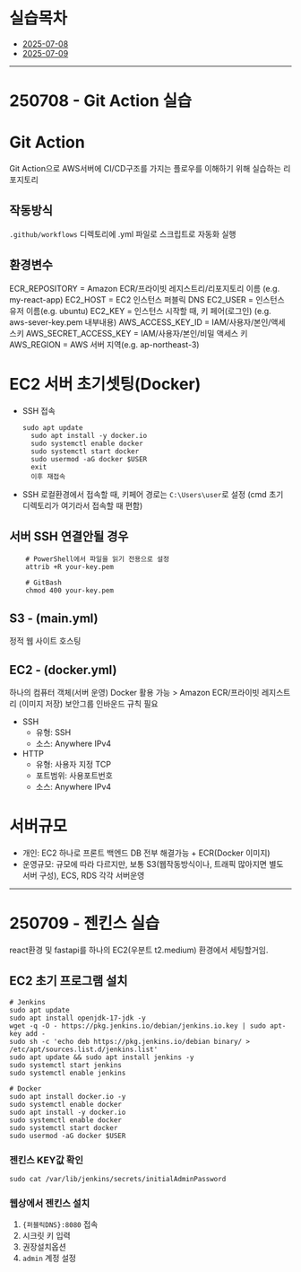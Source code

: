 # 실습목차
- [2025-07-08](#250708-git-action-실습)
- [2025-07-09](#250709-jenkins-실습)

---

# 250708 - Git Action 실습
# Git Action
Git Action으로 AWS서버에 CI/CD구조를 가지는 플로우를 이해하기 위해 실습하는 리포지토리

## 작동방식
`.github/workflows` 디렉토리에 .yml 파일로 스크립트로 자동화 실행

## 환경변수
ECR_REPOSITORY          = Amazon ECR/프라이빗 레지스트리/리포지토리 이름 (e.g. my-react-app)
EC2_HOST                = EC2 인스턴스 퍼블릭 DNS
EC2_USER                = 인스턴스 유저 이름(e.g. ubuntu)
EC2_KEY                 = 인스턴스 시작할 때, 키 페어(로그인) (e.g. aws-sever-key.pem 내부내용)
AWS_ACCESS_KEY_ID       = IAM/사용자/본인/액세스키
AWS_SECRET_ACCESS_KEY   = IAM/사용자/본인/비밀 액세스 키
AWS_REGION              = AWS 서버 지역(e.g. ap-northeast-3)

# EC2 서버 초기셋팅(Docker)
- SSH 접속
  ```
  sudo apt update
    sudo apt install -y docker.io
    sudo systemctl enable docker
    sudo systemctl start docker
    sudo usermod -aG docker $USER
    exit
    이후 재접속
  ```
- SSH 로컬환경에서 접속할 때, 키페어 경로는 `C:\Users\user`로 설정 (cmd 초기 디렉토리가 여기라서 접속할 때 편함)

## 서버 SSH 연결안될 경우
```
    # PowerShell에서 파일을 읽기 전용으로 설정
    attrib +R your-key.pem
    
    # GitBash 
    chmod 400 your-key.pem

```

## S3 - (main.yml)
정적 웹 사이트 호스팅
## EC2 - (docker.yml)
하나의 컴퓨터 객체(서버 운영)
Docker 활용 가능 > Amazon ECR/프라이빗 레지스트리 (이미지 저장)
보안그룹 인바운드 규칙 필요
- SSH
  - 유형: SSH
  - 소스: Anywhere IPv4
- HTTP
  - 유형: 사용자 지정 TCP
  - 포트범위: 사용포트번호
  - 소스: Anywhere IPv4

# 서버규모
- 개인: EC2 하나로 프론트 백엔드 DB 전부 해결가능 + ECR(Docker 이미지)
- 운영규모: 규모에 따라 다르지만, 보통 S3(웹작동방식이나, 트래픽 많아지면 별도 서버 구성), ECS, RDS 각각 서버운영

---

# 250709 - 젠킨스 실습
react환경 및 fastapi를 하나의 EC2(우분트 t2.medium) 환경에서 세팅할거임.

## EC2 초기 프로그램 설치
```SSH
# Jenkins
sudo apt update
sudo apt install openjdk-17-jdk -y
wget -q -O - https://pkg.jenkins.io/debian/jenkins.io.key | sudo apt-key add -
sudo sh -c 'echo deb https://pkg.jenkins.io/debian binary/ > /etc/apt/sources.list.d/jenkins.list'
sudo apt update && sudo apt install jenkins -y
sudo systemctl start jenkins
sudo systemctl enable jenkins

# Docker
sudo apt install docker.io -y
sudo systemctl enable docker
sudo apt install -y docker.io
sudo systemctl enable docker
sudo systemctl start docker
sudo usermod -aG docker $USER
```

### 젠킨스 KEY값 확인
```
sudo cat /var/lib/jenkins/secrets/initialAdminPassword
```

### 웹상에서 젠킨스 설치
1. `{퍼블릭DNS}:8080` 접속
2. 시크릿 키 입력
3. 권장설치옵션
4. `admin` 계정 설정